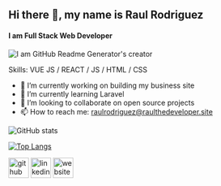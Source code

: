 ## Hi there 👋, my name is Raul Rodriguez
#### I am Full Stack Web Developer
![I am GitHub Readme Generator's creator](https://arturssmirnovs.github.io/github-profile-readme-generator/images/banner.png)

<!--  ![GitHub Activity Graph](https://activity-graph.herokuapp.com/graph?username=raulthedeveloper)  
 -->


Skills: VUE JS / REACT / JS / HTML / CSS

- 🔭 I’m currently working on building my business site 
- 🌱 I’m currently learning Laravel 
- 👯 I’m looking to collaborate on open source projects 
- 📫 How to reach me: raulrodriguez@raulthedeveloper.site 

![GitHub stats](https://github-readme-stats.vercel.app/api?username=raulthedeveloper&show_icons=true&count_private=true)  


[![Top Langs](https://github-readme-stats.vercel.app/api/top-langs/?username=raulthedeveloper)](https://github.com/anuraghazra/github-readme-stats)


[<img src='https://cdn.jsdelivr.net/npm/simple-icons@3.0.1/icons/github.svg' alt='github' height='40'>](https://github.com/raulthedeveloper)  [<img src='https://cdn.jsdelivr.net/npm/simple-icons@3.0.1/icons/linkedin.svg' alt='linkedin' height='40'>](https://www.linkedin.com/in/raul-rodriguez-b184181a4/)  [<img src='https://cdn.jsdelivr.net/npm/simple-icons@3.0.1/icons/icloud.svg' alt='website' height='40'>](https://raulthedeveloper.me/)  

<!-- ![GitHub metrics](https://metrics.lecoq.io/raulthedeveloper)  
 -->

<!-- ![GitHub streak stats](https://github-readme-streak-stats.herokuapp.com/?user=raulthedeveloper) 
 -->









 


